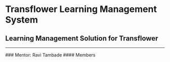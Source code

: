 # Transflower Learning Management System

## Learning Management Solution for Transflower
<hr/>
### Mentor: Ravi Tambade
#### Members
